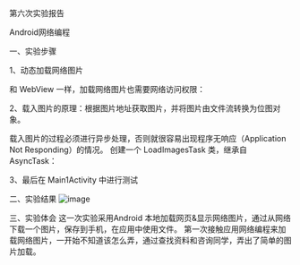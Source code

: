 第六次实验报告

Android网络编程

一、实验步骤

1、动态加载网络图片

和 WebView 一样，加载网络图片也需要网络访问权限：
    <uses-permission android:name="android.permission.INTERNET" />
    
2、载入图片的原理：根据图片地址获取图片，并将图片由文件流转换为位图对象。

载入图片的过程必须进行异步处理，否则就很容易出现程序无响应（Application Not Responding）的情况。
创建一个 LoadImagesTask 类，继承自 AsyncTask：

3、最后在 Main1Activity 中进行测试

二、实验结果
![image](https://github.com/BingleHu/android-labs-2018/blob/master/Com1614080901225/6.png)

三、实验体会
这一次实验采用Android 本地加载网页&显示网络图片，通过从网络下载一个图片，保存到手机，在应用中使用文件。
第一次接触应用网络编程来加载网络图片，一开始不知道该怎么弄，通过查找资料和咨询同学，弄出了简单的图片加载。

